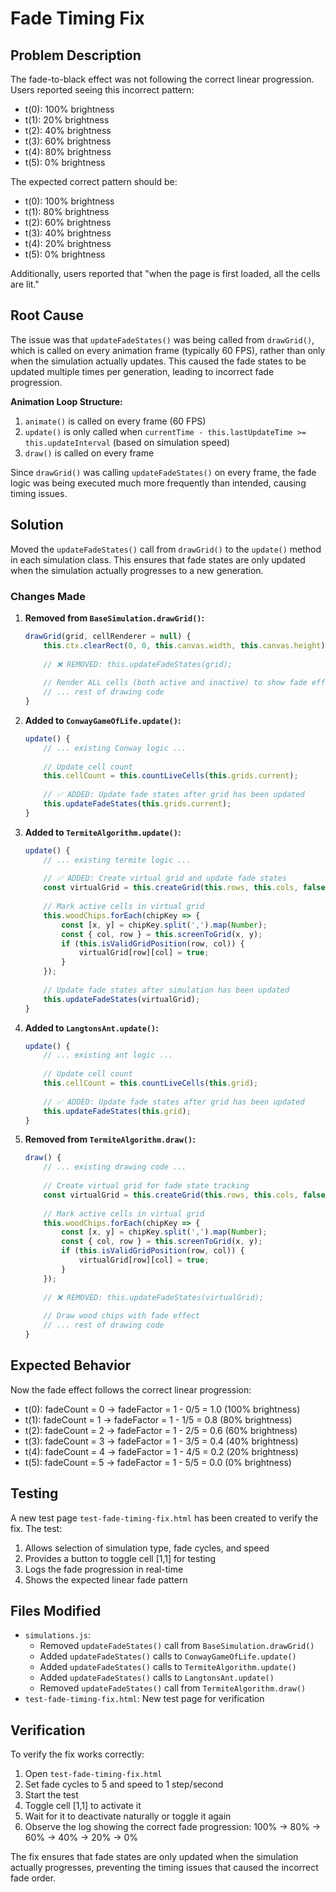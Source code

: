 # Fade Timing Fix

## Problem Description

The fade-to-black effect was not following the correct linear progression. Users reported seeing this incorrect pattern:

- t(0): 100% brightness
- t(1): 20% brightness  
- t(2): 40% brightness
- t(3): 60% brightness
- t(4): 80% brightness
- t(5): 0% brightness

The expected correct pattern should be:

- t(0): 100% brightness
- t(1): 80% brightness
- t(2): 60% brightness
- t(3): 40% brightness
- t(4): 20% brightness
- t(5): 0% brightness

Additionally, users reported that "when the page is first loaded, all the cells are lit."

## Root Cause

The issue was that `updateFadeStates()` was being called from `drawGrid()`, which is called on every animation frame (typically 60 FPS), rather than only when the simulation actually updates. This caused the fade states to be updated multiple times per generation, leading to incorrect fade progression.

**Animation Loop Structure:**
1. `animate()` is called on every frame (60 FPS)
2. `update()` is only called when `currentTime - this.lastUpdateTime >= this.updateInterval` (based on simulation speed)
3. `draw()` is called on every frame

Since `drawGrid()` was calling `updateFadeStates()` on every frame, the fade logic was being executed much more frequently than intended, causing timing issues.

## Solution

Moved the `updateFadeStates()` call from `drawGrid()` to the `update()` method in each simulation class. This ensures that fade states are only updated when the simulation actually progresses to a new generation.

### Changes Made

1. **Removed from `BaseSimulation.drawGrid()`:**
   ```javascript
   drawGrid(grid, cellRenderer = null) {
       this.ctx.clearRect(0, 0, this.canvas.width, this.canvas.height);
       
       // ❌ REMOVED: this.updateFadeStates(grid);
       
       // Render ALL cells (both active and inactive) to show fade effects
       // ... rest of drawing code
   }
   ```

2. **Added to `ConwayGameOfLife.update()`:**
   ```javascript
   update() {
       // ... existing Conway logic ...
       
       // Update cell count
       this.cellCount = this.countLiveCells(this.grids.current);
       
       // ✅ ADDED: Update fade states after grid has been updated
       this.updateFadeStates(this.grids.current);
   }
   ```

3. **Added to `TermiteAlgorithm.update()`:**
   ```javascript
   update() {
       // ... existing termite logic ...
       
       // ✅ ADDED: Create virtual grid and update fade states
       const virtualGrid = this.createGrid(this.rows, this.cols, false);
       
       // Mark active cells in virtual grid
       this.woodChips.forEach(chipKey => {
           const [x, y] = chipKey.split(',').map(Number);
           const { col, row } = this.screenToGrid(x, y);
           if (this.isValidGridPosition(row, col)) {
               virtualGrid[row][col] = true;
           }
       });
       
       // Update fade states after simulation has been updated
       this.updateFadeStates(virtualGrid);
   }
   ```

4. **Added to `LangtonsAnt.update()`:**
   ```javascript
   update() {
       // ... existing ant logic ...
       
       // Update cell count
       this.cellCount = this.countLiveCells(this.grid);
       
       // ✅ ADDED: Update fade states after grid has been updated
       this.updateFadeStates(this.grid);
   }
   ```

5. **Removed from `TermiteAlgorithm.draw()`:**
   ```javascript
   draw() {
       // ... existing drawing code ...
       
       // Create virtual grid for fade state tracking
       const virtualGrid = this.createGrid(this.rows, this.cols, false);
       
       // Mark active cells in virtual grid
       this.woodChips.forEach(chipKey => {
           const [x, y] = chipKey.split(',').map(Number);
           const { col, row } = this.screenToGrid(x, y);
           if (this.isValidGridPosition(row, col)) {
               virtualGrid[row][col] = true;
           }
       });
       
       // ❌ REMOVED: this.updateFadeStates(virtualGrid);
       
       // Draw wood chips with fade effect
       // ... rest of drawing code
   }
   ```

## Expected Behavior

Now the fade effect follows the correct linear progression:

- t(0): fadeCount = 0 → fadeFactor = 1 - 0/5 = 1.0 (100% brightness)
- t(1): fadeCount = 1 → fadeFactor = 1 - 1/5 = 0.8 (80% brightness)
- t(2): fadeCount = 2 → fadeFactor = 1 - 2/5 = 0.6 (60% brightness)
- t(3): fadeCount = 3 → fadeFactor = 1 - 3/5 = 0.4 (40% brightness)
- t(4): fadeCount = 4 → fadeFactor = 1 - 4/5 = 0.2 (20% brightness)
- t(5): fadeCount = 5 → fadeFactor = 1 - 5/5 = 0.0 (0% brightness)

## Testing

A new test page `test-fade-timing-fix.html` has been created to verify the fix. The test:

1. Allows selection of simulation type, fade cycles, and speed
2. Provides a button to toggle cell [1,1] for testing
3. Logs the fade progression in real-time
4. Shows the expected linear fade pattern

## Files Modified

- `simulations.js`: 
  - Removed `updateFadeStates()` call from `BaseSimulation.drawGrid()`
  - Added `updateFadeStates()` calls to `ConwayGameOfLife.update()`
  - Added `updateFadeStates()` calls to `TermiteAlgorithm.update()`
  - Added `updateFadeStates()` calls to `LangtonsAnt.update()`
  - Removed `updateFadeStates()` call from `TermiteAlgorithm.draw()`
- `test-fade-timing-fix.html`: New test page for verification

## Verification

To verify the fix works correctly:

1. Open `test-fade-timing-fix.html`
2. Set fade cycles to 5 and speed to 1 step/second
3. Start the test
4. Toggle cell [1,1] to activate it
5. Wait for it to deactivate naturally or toggle it again
6. Observe the log showing the correct fade progression: 100% → 80% → 60% → 40% → 20% → 0%

The fix ensures that fade states are only updated when the simulation actually progresses, preventing the timing issues that caused the incorrect fade order. 